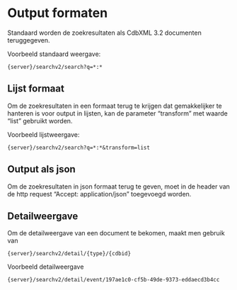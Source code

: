 ---
---

# Output formaten

Standaard worden de zoekresultaten als CdbXML 3.2 documenten teruggegeven.

Voorbeeld standaard weergave:

 ```
{server}/searchv2/search?q=*:*
 ```

## Lijst formaat

Om de zoekresultaten in een formaat terug te krijgen dat gemakkelijker te hanteren is voor output in lijsten, kan de parameter “transform” met waarde “list” gebruikt worden.

Voorbeeld lijstweergave:

 ```
{server}/searchv2/search?q=*:*&transform=list
 ```

## Output als json

Om de zoekresultaten in json formaat terug te geven, moet in de header van de http request “Accept: application/json” toegevoegd worden.

## Detailweergave

Om de detailweergave van een document te bekomen, maakt men gebruik van

 ```
{server}/searchv2/detail/{type}/{cdbid}
 ```

Voorbeeld detailweergave

 ```
{server}/searchv2/detail/event/197ae1c0-cf5b-49de-9373-eddaecd3b4cc
 ```
